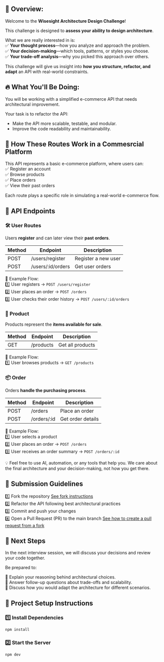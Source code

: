 ## 📌 Overview:

Welcome to the **Wisesight Architecture Design Challenge**!

This challenge is designed to **assess your ability to design architecture**.

What we are really interested in is:  
✅ **Your thought process**—how you analyze and approach the problem.  
✅ **Your decision-making**—which tools, patterns, or styles you choose.  
✅ **Your trade-off analysis**—why you picked this approach over others.

This challenge will give us insight into **how you structure, refactor, and adapt** an API with real-world constraints.

## 🔥 What You'll Be Doing:

You will be working with a simplified e-commerce API that needs architectural improvement.

Your task is to refactor the API:

- Make the API more scalable, testable, and modular.
- Improve the code readability and maintainability.

## 📌 How These Routes Work in a Commesrcial Platform

This API represents a basic e-commerce platform, where users can:  
✅ Register an account  
✅ Browse products  
✅ Place orders  
✅ View their past orders

Each route plays a specific role in simulating a real-world e-commerce flow.

## 📌 API Endpoints

### 🛠 User Routes

Users **register** and can later view their **past orders**.

| Method | Endpoint          | Description         |
| ------ | ----------------- | ------------------- |
| POST   | /users/register   | Register a new user |
| POST   | /users/:id/orders | Get user orders     |

📌 Example Flow:  
1️⃣ User registers → `POST /users/register`  
2️⃣ User places an order → `POST /orders`  
3️⃣ User checks their order history → `POST /users/:id/orders`

### 🛒 Product

Products represent the **items available for sale**.

| Method | Endpoint  | Description      |
| ------ | --------- | ---------------- |
| GET    | /products | Get all products |

📌 Example Flow:  
1️⃣ User browses products → `GET /products`

### 📦 Order

Orders **handle the purchasing process**.

| Method | Endpoint    | Description       |
| ------ | ----------- | ----------------- |
| POST   | /orders     | Place an order    |
| POST   | /orders/:id | Get order details |

📌 Example Flow:  
1️⃣ User selects a product  
2️⃣ User places an order → `POST /orders`  
3️⃣ User receives an order summary → `POST /orders/:id`

💡 Feel free to use AI, automation, or any tools that help you.
We care about the final architecture and your decision-making, not how you get there.

## 🚀 Submission Guidelines

1️⃣ Fork the repository [See fork instructions](https://docs.github.com/en/pull-requests/collaborating-with-pull-requests/working-with-forks/fork-a-repo)  
2️⃣ Refactor the API following best architectural practices  
3️⃣ Commit and push your changes  
4️⃣ Open a Pull Request (PR) to the main branch [See how to create a pull request from a fork](https://docs.github.com/en/pull-requests/collaborating-with-pull-requests/proposing-changes-to-your-work-with-pull-requests/creating-a-pull-request)

## 📌 Next Steps

In the next interview session, we will discuss your decisions and review your code together.

Be prepared to:

🔹 Explain your reasoning behind architectural choices.  
🔹 Answer follow-up questions about trade-offs and scalability.  
🔹 Discuss how you would adapt the architecture for different scenarios.

## 🚀 Project Setup Instructions

### 1️⃣ Install Dependencies

```sh
npm install
```

### 2️⃣ Start the Server

```sh
npm dev
```
